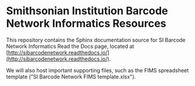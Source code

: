 # Smithsonian Institution Barcode Network Informatics Resources
This repository contains the Sphinx documentation source for SI Barcode Network Informatics Read the Docs page, located at [http://sibarcodenetwork.readthedocs.io/](http://sibarcodenetwork.readthedocs.io/).

We will also host important supporting files, such as the FIMS spreadsheet template ("SI Barcode Network FIMS template.xlsx").
